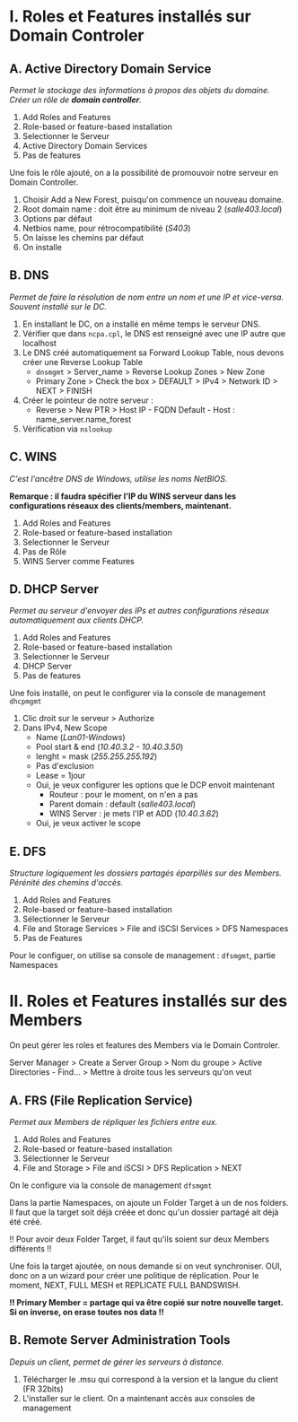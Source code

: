 # I. Roles et Features installés sur Domain Controler

## A. Active Directory Domain Service

*Permet le stockage des informations à propos des objets du domaine. Créer un rôle de **domain controller**.*

1. Add Roles and Features
2. Role-based or feature-based installation
3. Selectionner le Serveur
4. Active Directory Domain Services
5. Pas de features

Une fois le rôle ajouté, on a la possibilité de promouvoir notre serveur en Domain Controller.

1. Choisir Add a New Forest, puisqu'on commence un nouveau domaine.
2. Root domain name : doit être au minimum de niveau 2 (*salle403.local*)
3. Options par défaut
4. Netbios name, pour rétrocompatibilité (*S403*)
5. On laisse les chemins par défaut
6. On installe

## B. DNS

*Permet de faire la résolution de nom entre un nom et une IP et vice-versa. Souvent installé sur le DC.*

1. En installant le DC, on a installé en même temps le serveur DNS.
2. Vérifier que dans `ncpa.cpl`, le DNS est renseigné avec une IP autre que localhost
3. Le DNS créé automatiquement sa Forward Lookup Table, nous devons créer une Reverse Lookup Table
     * `dnsmgmt` > Server_name > Reverse Lookup Zones > New Zone
     * Primary Zone > Check the box > DEFAULT > IPv4 > Network ID > NEXT > FINISH
4. Créer le pointeur de notre serveur :
     * Reverse > New PTR > Host IP - FQDN Default - Host : name_server.name_forest
5. Vérification via `nslookup`

## C. WINS

*C'est l'ancêtre DNS de Windows, utilise les noms NetBIOS.*

**Remarque : il faudra spécifier l'IP du WINS serveur dans les configurations réseaux des clients/members, maintenant.**

1. Add Roles and Features
2. Role-based or feature-based installation
3. Selectionner le Serveur
4. Pas de Rôle
5. WINS Server comme Features

## D. DHCP Server

*Permet au serveur d'envoyer des IPs et autres configurations réseaux automatiquement aux clients DHCP.* 

1. Add Roles and Features
2. Role-based or feature-based installation
3. Selectionner le Serveur
4. DHCP Server
5. Pas de features

Une fois installé, on peut le configurer via la console de management `dhcpmgmt`

1. Clic droit sur le serveur > Authorize
2. Dans IPv4, New Scope
     * Name (*Lan01-Windows*)
     * Pool start & end (*10.40.3.2 - 10.40.3.50*)
     * lenght = mask (*255.255.255.192*)
     * Pas d'exclusion
     * Lease = 1jour
     * Oui, je veux configurer les options que le DCP envoit maintenant
          * Routeur : pour le moment, on n'en a pas
          * Parent domain : default (*salle403.local*)
          * WINS Server : je mets l'IP et ADD (*10.40.3.62*)
     * Oui, je veux activer le scope
     
## E. DFS

*Structure logiquement les dossiers partagés éparpillés sur des Members. Pérénité des chemins d'accès.*

1. Add Roles and Features
2. Role-based or feature-based installation
3. Sélectionner le Serveur
4. File and Storage Services > File and iSCSI Services > DFS Namespaces
5. Pas de Features

Pour le configuer, on utilise sa console de management : `dfsmgmt`, partie Namespaces

# II. Roles et Features installés sur des Members

On peut gérer les roles et features des Members via le Domain Controler.

Server Manager > Create a Server Group > Nom du groupe > Active Directories - Find... > Mettre à droite tous les serveurs qu'on veut

## A. FRS (File Replication Service)

*Permet aux Members de répliquer les fichiers entre eux.*

1. Add Roles and Features
2. Role-based or feature-based installation
3. Sélectionner le Serveur
4. File and Storage > File and iSCSI > DFS Replication > NEXT

On le configure via la console de management `dfsmgmt`

Dans la partie Namespaces, on ajoute un Folder Target à un de nos folders. Il faut que la target soit déjà créée et donc qu'un dossier partagé ait déjà été créé.

!! Pour avoir deux Folder Target, il faut qu'ils soient sur deux Members différents !!

Une fois la target ajoutée, on nous demande si on veut synchroniser. OUI, donc on a un wizard pour créer une politique de réplication. Pour le moment, NEXT, FULL MESH et REPLICATE FULL BANDSWISH.

**!! Primary Member = partage qui va être copié sur notre nouvelle target. Si on inverse, on erase toutes nos data !!**

## B. Remote Server Administration Tools

*Depuis un client, permet de gérer les serveurs à distance.*

1. Télécharger le .msu qui correspond à la version et la langue du client (FR 32bits)
2. L'installer sur le client. On a maintenant accès aux consoles de management
